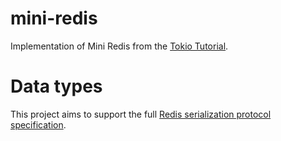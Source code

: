 # mini-redis

Implementation of Mini Redis from the [Tokio Tutorial](https://tokio.rs/tokio/tutorial).

# Data types

This project aims to support the full [Redis serialization protocol specification](https://redis.io/docs/latest/develop/reference/protocol-spec/).
